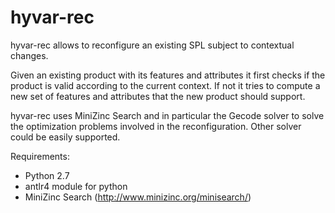 # hyvar-rec

hyvar-rec allows to reconfigure an existing SPL subject to contextual
changes.

Given an existing product with its features and attributes it first
checks if the product is valid according to the current context.
If not it tries to compute a new set of features and attributes that the new
product should support.

hyvar-rec uses MiniZinc Search and in particular the Gecode solver to solve
the optimization problems involved in the reconfiguration. Other solver could
be easily supported.


Requirements:

 - Python 2.7
 - antlr4 module for python
 - MiniZinc Search (http://www.minizinc.org/minisearch/)


